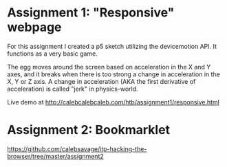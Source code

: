 # Assignment 1: "Responsive" webpage
For this assignment I created a p5 sketch utilizing the devicemotion API. It functions as a very basic game. 

The egg moves around the screen based on acceleration in the X and Y axes, and it breaks when there is too strong a change in acceleration in the X, Y or Z axis. A change in acceleration (AKA the first derivative of acceleration) is called "jerk" in physics-world.

Live demo at http://calebcalebcaleb.com/htb/assignment1/responsive.html

# Assignment 2: Bookmarklet
https://github.com/calebsavage/itp-hacking-the-browser/tree/master/assignment2
